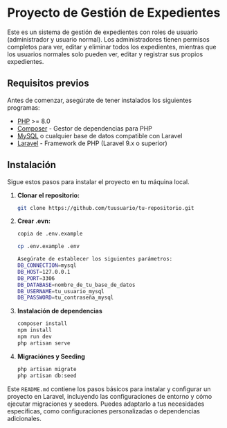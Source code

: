 # Proyecto de Gestión de Expedientes

Este es un sistema de gestión de expedientes con roles de usuario (administrador y usuario normal). Los administradores tienen permisos completos para ver, editar y eliminar todos los expedientes, mientras que los usuarios normales solo pueden ver, editar y registrar sus propios expedientes.

## Requisitos previos

Antes de comenzar, asegúrate de tener instalados los siguientes programas:

-   [PHP](https://www.php.net/downloads.php) >= 8.0
-   [Composer](https://getcomposer.org/) - Gestor de dependencias para PHP
-   [MySQL](https://dev.mysql.com/downloads/) o cualquier base de datos compatible con Laravel
-   [Laravel](https://laravel.com/docs) - Framework de PHP (Laravel 9.x o superior)

## Instalación

Sigue estos pasos para instalar el proyecto en tu máquina local.

1. **Clonar el repositorio:**

    ```bash
    git clone https://github.com/tuusuario/tu-repositorio.git
    ```

2. **Crear .evn:**

    ```bash
    copia de .env.example

    cp .env.example .env

    Asegúrate de establecer los siguientes parámetros:
    DB_CONNECTION=mysql
    DB_HOST=127.0.0.1
    DB_PORT=3306
    DB_DATABASE=nombre_de_tu_base_de_datos
    DB_USERNAME=tu_usuario_mysql
    DB_PASSWORD=tu_contraseña_mysql
    ```

3. **Instalación de dependencias**

    ```bash
    composer install
    npm install
    npm run dev
    php artisan serve
    ```

4. **Migraciónes y Seeding**

    ```bash
    php artisan migrate
    php artisan db:seed
    ```

Este `README.md` contiene los pasos básicos para instalar y configurar un proyecto en Laravel, incluyendo las configuraciones de entorno y cómo ejecutar migraciones y seeders. Puedes adaptarlo a tus necesidades específicas, como configuraciones personalizadas o dependencias adicionales.
